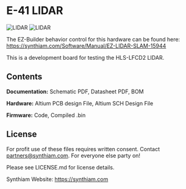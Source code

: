 # E-41 LIDAR

![LIDAR](https://live.staticflickr.com/65535/40778036183_b00cbc3a88_k.jpg)
![LIDAR](https://live.staticflickr.com/65535/32801179637_d0344c3f3b_k.jpg)

The EZ-Builder behavior control for this hardware can be found here: https://synthiam.com/Software/Manual/EZ-LIDAR-SLAM-15944

This is a development board for testing the HLS-LFCD2 LIDAR.

## Contents

**Documentation:** Schematic PDF, Datasheet PDF, BOM

**Hardware:** Altium PCB design File, Altium SCH Design File

**Firmware:** Code, Compiled .bin

## License

For profit use of these files requires written consent. Contact partners@synthiam.com. For everyone else party on!

Please see LICENSE.md for license details.

Synthiam Website: https://synthiam.com
